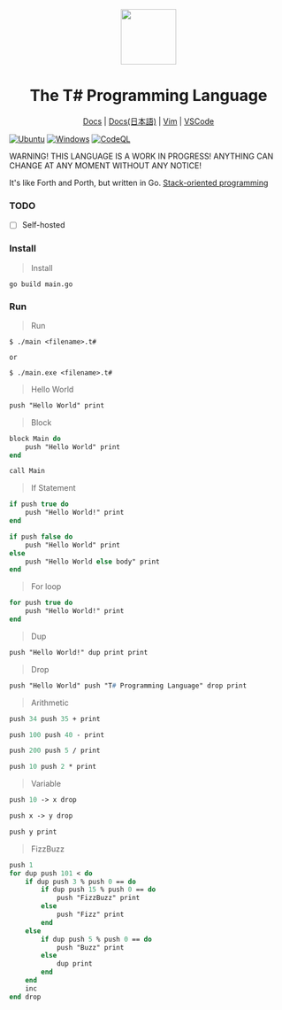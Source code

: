 <div align="center">    
    <img width="100px" src="https://user-images.githubusercontent.com/81926489/143374038-059715ef-a83d-479d-a8c3-56ea57b8cc8e.PNG">
    <h1> The T# Programming Language</h1>
    <a href="https://github.com/Tsharp-lang/Tsharp/blob/main/DOC/docs.md">Docs</a>
    |
    <a href="https://github.com/Tsharp-lang/Tsharp/blob/main/DOC/ドキュメント.md">Docs(日本語)</a>
    |
    <a href="https://github.com/Tsharp-lang/Tsharp/blob/main/editor/tsharp.vim">Vim</a>
    |
    <a href="https://marketplace.visualstudio.com/items?itemName=akamurasaki.tsharplanguage-color">VSCode</a>
</div>

[![Ubuntu](https://github.com/Tsharp-lang/Tsharp/actions/workflows/tsharp-ci-ubuntu.yml/badge.svg)](https://github.com/Tsharp-lang/Tsharp/actions/workflows/tsharp-ci-ubuntu.yml)
[![Windows](https://github.com/Tsharp-lang/Tsharp/actions/workflows/tsharp-ci-windows.yml/badge.svg)](https://github.com/Tsharp-lang/Tsharp/actions/workflows/tsharp-ci-windows.yml)
[![CodeQL](https://github.com/Tsharp-lang/Tsharp/actions/workflows/codeql-analysis.yml/badge.svg?branch=main)](https://github.com/Tsharp-lang/Tsharp/actions/workflows/codeql-analysis.yml)

WARNING! THIS LANGUAGE IS A WORK IN PROGRESS! ANYTHING CAN CHANGE AT ANY MOMENT WITHOUT ANY NOTICE!

It's like Forth and Porth, but written in Go.
<a href="https://en.wikipedia.org/wiki/Stack-oriented_programming">Stack-oriented programming</a>

### TODO
- [ ] Self-hosted

### Install

> Install
```
go build main.go
```

### Run

> Run
```
$ ./main <filename>.t#

or

$ ./main.exe <filename>.t#
```

> Hello World
```pascal
push "Hello World" print
```

> Block
```pascal
block Main do
    push "Hello World" print
end

call Main
```

> If Statement
```pascal
if push true do
    push "Hello World!" print
end
```

```pascal
if push false do
    push "Hello World" print
else
    push "Hello World else body" print
end
```

> For loop
```pascal
for push true do
    push "Hello World!" print
end
```

> Dup
```pascal
push "Hello World!" dup print print
```

> Drop
```pascal
push "Hello World" push "T# Programming Language" drop print
```

> Arithmetic
```pascal
push 34 push 35 + print

push 100 push 40 - print

push 200 push 5 / print

push 10 push 2 * print
```

> Variable
```pascal
push 10 -> x drop

push x -> y drop

push y print
```

> FizzBuzz
```pascal
push 1
for dup push 101 < do
    if dup push 3 % push 0 == do
        if dup push 15 % push 0 == do
            push "FizzBuzz" print
        else
            push "Fizz" print
        end
    else
        if dup push 5 % push 0 == do
            push "Buzz" print
        else
            dup print
        end
    end
    inc
end drop
```

